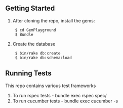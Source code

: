## Getting Started

1. After cloning the repo, install the gems:

        $ cd GemPlayground
        $ Bundle

2. Create the database

        $ bin/rake db:create
        $ bin/rake db:schema:load

## Running Tests

This repo contains various test frameworks

1. To run rspec tests - bundle exec rspec spec/
2. To run cucumber tests - bundle exec cucumber -s
 
